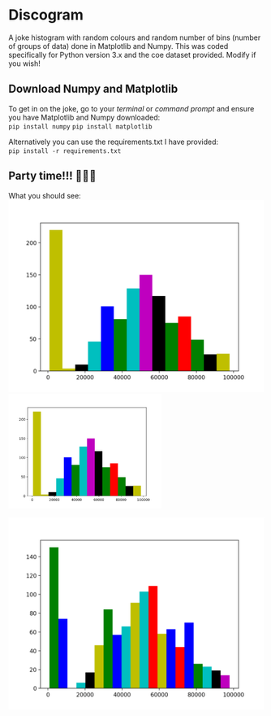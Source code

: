 # Discogram
A joke histogram with random colours and random number of bins (number of groups of data) done in Matplotlib and Numpy. This was coded specifically for Python version 3.x and the coe dataset provided. Modify if you wish!

## Download Numpy and Matplotlib
To get in on the joke, go to your _terminal_ or _command prompt_ and ensure you have Matplotlib and Numpy downloaded:  
`pip install numpy`
`pip install matplotlib`

Alternatively you can use the requirements.txt I have provided:  
`pip install -r requirements.txt`

## Party time!!! 🕺🕺🕺
What you should see:
![Example](Assets/Images/Example.png)
<img src="Assets/Images/Example.png" width=60%>
   
![Example2](Assets/Images/Example2.png)



